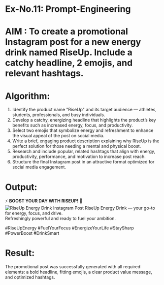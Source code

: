 # Ex-No.11: Prompt-Engineering  
# AIM : To create a promotional Instagram post for a new energy drink named **RiseUp**. Include a catchy headline, 2 emojis, and relevant hashtags.  

# Algorithm:  
1. Identify the product name "RiseUp" and its target audience — athletes, students, professionals, and busy individuals.  
2. Develop a catchy, energizing headline that highlights the product’s key benefits such as increased energy, focus, and productivity.  
3. Select two emojis that symbolize energy and refreshment to enhance the visual appeal of the post on social media.  
4. Write a brief, engaging product description explaining why RiseUp is the perfect solution for those needing a mental and physical boost.  
5. Research and include popular, related hashtags that align with energy, productivity, performance, and motivation to increase post reach.  
6. Structure the final Instagram post in an attractive format optimized for social media engagement.

# Output:  
⚡ **BOOST YOUR DAY WITH RISEUP!** 🧊  
![RiseUp Energy Drink Instagram Post](https://github.com/user-attachments/assets/b027adec-46d0-4bc1-b9ba-bf33c0f8defe)
RiseUp Energy Drink — your go-to for energy, focus, and drive.  
Refreshingly powerful and ready to fuel your ambition.  

#RiseUpEnergy #FuelYourFocus #EnergizeYourLife #StaySharp #PowerBoost #DrinkSmart

# Result:  
The promotional post was successfully generated with all required elements: a bold headline, fitting emojis, a clear product value message, and optimized hashtags.


